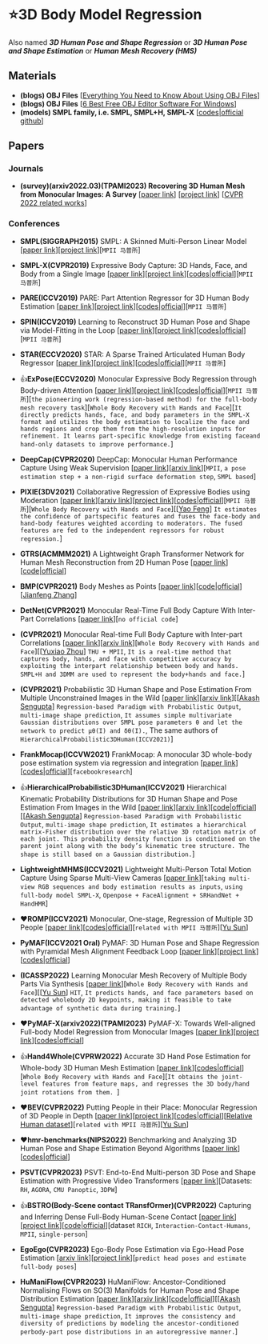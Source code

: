 # ⭐3D Body Model Regression
Also named ***3D Human Pose and Shape Regression*** or ***3D Human Pose and Shape Estimation*** or ***Human Mesh Recovery (HMS)***

## Materials

* **(blogs) OBJ Files** [[Everything You Need to Know About Using OBJ Files](https://www.marxentlabs.com/obj-files/)]
* **(blogs) OBJ Files** [[6 Best Free OBJ Editor Software For Windows](https://listoffreeware.com/free-obj-editor-software-windows/)]
* **(models) SMPL family, i.e. SMPL, SMPL+H, SMPL-X** [[codes|official github](https://github.com/vchoutas/smplx/tree/main/transfer_model)]


## Papers

### Journals

* **(survey)(arxiv2022.03)(TPAMI2023) Recovering 3D Human Mesh from Monocular Images: A Survey** [[paper link](https://arxiv.org/abs/2203.01923)] [[project link](https://github.com/tinatiansjz/hmr-survey)] [[CVPR 2022 related works](https://github.com/tinatiansjz/hmr-survey/issues/1)]

### Conferences

* **SMPL(SIGGRAPH2015)** SMPL: A Skinned Multi-Person Linear Model [[paper link](https://files.is.tue.mpg.de/black/papers/SMPL2015.pdf)][[project link](https://smpl.is.tue.mpg.de/)][`MPII 马普所`]

* **SMPL-X(CVPR2019)** Expressive Body Capture: 3D Hands, Face, and Body from a Single Image [[paper link](https://ps.is.mpg.de/uploads_file/attachment/attachment/497/SMPL-X.pdf)][[project link](https://smpl-x.is.tue.mpg.de/)][[codes|official](https://github.com/vchoutas/smplify-x)][`MPII 马普所`]

* **PARE(ICCV2019)** PARE: Part Attention Regressor for 3D Human Body Estimation [[paper link](https://arxiv.org/abs/2104.08527)][[project link](https://github.com/mkocabas/PARE)][[codes|official](https://pare.is.tue.mpg.de/)][`MPII 马普所`]

* **SPIN(ICCV2019)** Learning to Reconstruct 3D Human Pose and Shape via Model-Fitting in the Loop [[paper link](https://openaccess.thecvf.com/content_ICCV_2019/html/Kolotouros_Learning_to_Reconstruct_3D_Human_Pose_and_Shape_via_Model-Fitting_ICCV_2019_paper.html)][[project link](https://www.seas.upenn.edu/~nkolot/projects/spin/)][[codes|official](https://github.com/nkolot/SPIN)][`MPII 马普所`]

* **STAR(ECCV2020)** STAR: A Sparse Trained Articulated Human Body Regressor [[paper link](https://ps.is.mpg.de/uploads_file/attachment/attachment/618/star_paper.pdf)][[project link](https://star.is.tue.mpg.de/)][[codes|official](https://github.com/ahmedosman/STAR)][`MPII 马普所`]

* 👍**ExPose(ECCV2020)** Monocular Expressive Body Regression through Body-driven Attention [[paper linkl](https://link.springer.com/chapter/10.1007/978-3-030-58607-2_2)][[project link](https://expose.is.tue.mpg.de/)][[codes|official](https://github.com/vchoutas/expose)][`MPII 马普所`][`the pioneering work (regression-based method) for the full-body mesh recovery task`][`Whole Body Recovery with Hands and Face`][`It directly predicts hands, face, and body parameters in the SMPL-X format and utilizes the body estimation to localize the face and hands regions and crop them from the high-resolution inputs for refinement. It learns part-specific knowledge from existing faceand hand-only datasets to improve performance.`]

* **DeepCap(CVPR2020)** DeepCap: Monocular Human Performance Capture Using Weak Supervision [[paper link](https://openaccess.thecvf.com/content_CVPR_2020/html/Habermann_DeepCap_Monocular_Human_Performance_Capture_Using_Weak_Supervision_CVPR_2020_paper.html)][[arxiv link](https://arxiv.org/abs/2003.08325)][`MPII`, `a pose estimation step + a non-rigid surface deformation step`, `SMPL based`]

* **PIXIE(3DV2021)** Collaborative Regression of Expressive Bodies using Moderation [[paper link](https://ieeexplore.ieee.org/abstract/document/9665886)][[arxiv link](https://arxiv.org/abs/2105.05301)][[project link](pixie.is.tue.mpg.de)][[codes|official](https://github.com/YadiraF/PIXIE)][`MPII 马普所`][`Whole Body Recovery with Hands and Face`][[[Yao Feng](https://is.mpg.de/person/yfeng)] `It estimates the confidence of partspecific features and fuses the face-body and hand-body features weighted according to moderators. The fused features are fed to the independent regressors for robust regression.`]

* **GTRS(ACMMM2021)** A Lightweight Graph Transformer Network for Human Mesh Reconstruction from 2D Human Pose [[paper link](https://arxiv.org/pdf/2111.12696.pdf)][[code|official](https://github.com/zczcwh/GTRS)]

* **BMP(CVPR2021)** Body Meshes as Points [[paper link](https://arxiv.org/abs/2105.02467)][[code|official](https://github.com/jfzhang95/BMP)][[Jianfeng Zhang](https://jeff95.me/)]

* **DetNet(CVPR2021)** Monocular Real-Time Full Body Capture With Inter-Part Correlations [[paper link](https://openaccess.thecvf.com/content/CVPR2021/html/Zhou_Monocular_Real-Time_Full_Body_Capture_With_Inter-Part_Correlations_CVPR_2021_paper.html)][`no official code`]

* **(CVPR2021)** Monocular Real-time Full Body Capture with Inter-part Correlations [[paper link](https://openaccess.thecvf.com/content/CVPR2021/html/Zhou_Monocular_Real-Time_Full_Body_Capture_With_Inter-Part_Correlations_CVPR_2021_paper.html)][[arxiv link](https://arxiv.org/abs/2012.06087)][`Whole Body Recovery with Hands and Face`][[[Yuxiao Zhou](https://calciferzh.github.io/)] `THU + MPII`, `It is a real-time method that captures body, hands, and face with competitive accuracy by exploiting the interpart relationship between body and hands. SMPL+H and 3DMM are used to represent the body+hands and face.`]

* **(CVPR2021)** Probabilistic 3D Human Shape and Pose Estimation From Multiple Unconstrained Images in the Wild [[paper link](https://openaccess.thecvf.com/content/CVPR2021/html/Sengupta_Probabilistic_3D_Human_Shape_and_Pose_Estimation_From_Multiple_Unconstrained_CVPR_2021_paper.html)][[arxiv link](https://arxiv.org/abs/2103.10978)][[[Akash Sengupta](https://akashsengupta1997.github.io/)] `Regression-based Paradigm with Probabilistic Output`, `multi-image shape prediction`, `It assumes simple multivariate Gaussian distributions over SMPL pose parameters θ and let the network to predict µθ(I) and δθ(I).`, The same authors of `HierarchicalProbabilistic3DHuman(ICCV2021)`]

* **FrankMocap(ICCVW2021)** FrankMocap: A monocular 3D whole-body pose estimation system via regression and integration [[paper link](https://openaccess.thecvf.com/content/ICCV2021W/ACVR/html/Rong_FrankMocap_A_Monocular_3D_Whole-Body_Pose_Estimation_System_via_Regression_ICCVW_2021_paper.html)][[codes|official](https://github.com/facebookresearch/frankmocap)][`facebookresearch`]

* 👍**HierarchicalProbabilistic3DHuman(ICCV2021)** Hierarchical Kinematic Probability Distributions for 3D Human Shape and Pose Estimation From Images in the Wild [[paper link](https://openaccess.thecvf.com/content/ICCV2021/html/Sengupta_Hierarchical_Kinematic_Probability_Distributions_for_3D_Human_Shape_and_Pose_ICCV_2021_paper.html)][[arxiv link](http://arxiv.org/abs/2110.00990)][[code|official](https://github.com/akashsengupta1997/HierarchicalProbabilistic3DHuman)][[[Akash Sengupta](https://akashsengupta1997.github.io/)] `Regression-based Paradigm with Probabilistic Output`, `multi-image shape prediction`, `It estimates a hierarchical matrix-Fisher distribution over the relative 3D rotation matrix of each joint. This probability density function is conditioned on the parent joint along with the body’s kinematic tree structure. The shape is still based on a Gaussian distribution.`]

* **LightweightMHMS(ICCV2021)** Lightweight Multi-Person Total Motion Capture Using Sparse Multi-View Cameras [[paper link](https://openaccess.thecvf.com/content/ICCV2021/html/Zhang_Lightweight_Multi-Person_Total_Motion_Capture_Using_Sparse_Multi-View_Cameras_ICCV_2021_paper.html)][`taking multi-view RGB sequences and body estimation results as inputs`, `using full-body model SMPL-X`, `Openpose + FaceAlignment + SRHandNet + HandHMR`]

* ❤**ROMP(ICCV2021)** Monocular, One-stage, Regression of Multiple 3D People [[paper link](https://openaccess.thecvf.com/content/ICCV2021/html/Sun_Monocular_One-Stage_Regression_of_Multiple_3D_People_ICCV_2021_paper.html)][[codes|official](https://github.com/Arthur151/ROMP)][`related with MPII 马普所`][[Yu Sun](https://www.yusun.work/)]

* **PyMAF(ICCV2021 Oral)** PyMAF: 3D Human Pose and Shape Regression with Pyramidal Mesh Alignment Feedback Loop [[paper link](https://arxiv.org/pdf/2103.16507.pdf)][[project link](https://hongwenzhang.github.io/pymaf/)][[codes|official](https://github.com/HongwenZhang/PyMAF)]

* **(ICASSP2022)** Learning Monocular Mesh Recovery of Multiple Body Parts Via Synthesis [[paper link](https://ieeexplore.ieee.org/abstract/document/9747426)][`Whole Body Recovery with Hands and Face`][[[Yu Sun](https://www.yusun.work/)] `HIT`, `It predicts hands, and face parameters based on detected wholebody 2D keypoints, making it feasible to take advantage of synthetic data during training.`]

* ❤**PyMAF-X(arxiv2022)(TPAMI2023)** PyMAF-X: Towards Well-aligned Full-body Model Regression from Monocular Images [[paper link](https://arxiv.org/pdf/2207.06400.pdf)][[project link](https://www.liuyebin.com/pymaf-x/)][[codes|official](https://github.com/HongwenZhang/PyMAF)]

* 👍**Hand4Whole(CVPRW2022)** Accurate 3D Hand Pose Estimation for Whole-body 3D Human Mesh Estimation [[paper link](https://openaccess.thecvf.com/content/CVPR2022W/ABAW/html/Moon_Accurate_3D_Hand_Pose_Estimation_for_Whole-Body_3D_Human_Mesh_CVPRW_2022_paper.html)][[codes|official](https://github.com/mks0601/Hand4Whole_RELEASE)][`Whole Body Recovery with Hands and Face`][`It obtains the joint-level features from feature maps, and regresses the 3D body/hand joint rotations from them. `]

* ❤**BEV(CVPR2022)** Putting People in their Place: Monocular Regression of 3D People in Depth [[paper link](https://openaccess.thecvf.com/content/CVPR2022/html/Sun_Putting_People_in_Their_Place_Monocular_Regression_of_3D_People_CVPR_2022_paper.html)][[project link](https://arthur151.github.io/BEV/BEV.html)][[codes|official](https://github.com/Arthur151/ROMP)][[Relative Human dataset](https://github.com/Arthur151/Relative_Human)][`related with MPII 马普所`][[Yu Sun](https://www.yusun.work/)]

* ❤**hmr-benchmarks(NIPS2022)** Benchmarking and Analyzing 3D Human Pose and Shape Estimation Beyond Algorithms [[paper link](https://openreview.net/forum?id=rjBYortWdRV)][[codes|official](https://github.com/smplbody/hmr-benchmarks)]

* **PSVT(CVPR2023)** PSVT: End-to-End Multi-person 3D Pose and Shape Estimation with Progressive Video Transformers [[paper link](https://arxiv.org/abs/2303.09187)][Datasets: `RH`, `AGORA`, `CMU Panoptic`, `3DPW`]

* 👍**BSTRO(Body-Scene contact TRansfOrmer)(CVPR2022)** Capturing and Inferring Dense Full-Body Human-Scene Contact [[paper link](https://openaccess.thecvf.com/content/CVPR2022/html/Huang_Capturing_and_Inferring_Dense_Full-Body_Human-Scene_Contact_CVPR_2022_paper.html)][[project link](https://rich.is.tue.mpg.de/)][[code|official](https://github.com/paulchhuang/bstro)][dataset `RICH`, `Interaction-Contact-Humans`, `MPII`, `single-person`]

* **EgoEgo(CVPR2023)** Ego-Body Pose Estimation via Ego-Head Pose Estimation [[arxiv link](https://arxiv.org/abs/2212.04636)][[project link](https://lijiaman.github.io/projects/egoego/)][`predict head poses and estimate full-body poses`]

* **HuManiFlow(CVPR2023)** HuManiFlow: Ancestor-Conditioned Normalising Flows on SO(3) Manifolds for Human Pose and Shape Distribution Estimation [[paper link](https://openaccess.thecvf.com/content/CVPR2023/html/Sengupta_HuManiFlow_Ancestor-Conditioned_Normalising_Flows_on_SO3_Manifolds_for_Human_Pose_CVPR_2023_paper.html)][[arxiv link](https://arxiv.org/abs/2305.06968)][[code|official](https://github.com/akashsengupta1997/HuManiFlow)][[[Akash Sengupta](https://akashsengupta1997.github.io/)] `Regression-based Paradigm with Probabilistic Output`, `multi-image shape prediction`, `It improves the consistency and diversity of predictions by modeling the ancestor-conditioned perbody-part pose distributions in an autoregressive manner.`]

